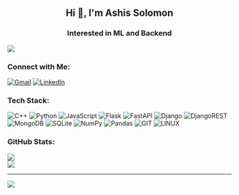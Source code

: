 <div align="center">
  <h2>Hi 👋, I'm Ashis Solomon</h2>
  <h3>Interested in ML and Backend</h3>
</div>

![](https://komarev.com/ghpvc/?username=ashis-solomon&color=0380fc)

### Connect with Me:
[![Gmail](https://img.shields.io/badge/Gmail-D14836?logo=gmail&logoColor=white)](mailto:ashissolomon24@gmail.com)  [![LinkedIn](https://img.shields.io/badge/LinkedIn-%230077B5.svg?logo=linkedin&logoColor=white)](https://www.linkedin.com/in/ashis-solomon-1477001b8/)



### Tech Stack:
![C++](https://img.shields.io/badge/c++-%2300599C.svg?style=flat&logo=c%2B%2B&logoColor=white) ![Python](https://img.shields.io/badge/python-3670A0?style=flat&logo=python&logoColor=ffdd54) ![JavaScript](https://img.shields.io/badge/javascript-%23323330.svg?style=flat&logo=javascript&logoColor=%23F7DF1E) ![Flask](https://img.shields.io/badge/flask-%23000.svg?style=flat&logo=flask&logoColor=white) ![FastAPI](https://img.shields.io/badge/FastAPI-005571?style=flat&logo=fastapi) ![Django](https://img.shields.io/badge/django-%23092E20.svg?style=flat&logo=django&logoColor=white) ![DjangoREST](https://img.shields.io/badge/DJANGO-REST-ff1709?style=flat&logo=django&logoColor=white&color=ff1709&labelColor=gray) ![MongoDB](https://img.shields.io/badge/MongoDB-%234ea94b.svg?style=flat&logo=mongodb&logoColor=white) ![SQLite](https://img.shields.io/badge/sqlite-%2307405e.svg?style=flat&logo=sqlite&logoColor=white) ![NumPy](https://img.shields.io/badge/numpy-%23013243.svg?style=flat&logo=numpy&logoColor=white) ![Pandas](https://img.shields.io/badge/pandas-%23150458.svg?style=flat&logo=pandas&logoColor=white) ![GIT](https://img.shields.io/badge/Git-fc6d26?style=flat&logo=git&logoColor=white) ![LINUX](https://img.shields.io/badge/Linux-FCC624?style=flat&logo=linux&logoColor=black)

### GitHub Stats:
![](https://github-readme-stats.vercel.app/api?username=ashis-solomon&theme=dark&hide_border=false&include_all_commits=false&count_private=true)<br/>
![](https://github-readme-streak-stats.herokuapp.com/?user=ashis-solomon&theme=dark&hide_border=false)<br/>
<!-- ![](https://github-readme-stats.vercel.app/api/top-langs/?username=ashis-solomon&theme=dark&hide_border=false&include_all_commits=false&count_private=true&layout=compact) -->

---
[![](https://visitcount.itsvg.in/api?id=ashis-solomon&icon=0&color=1)](https://visitcount.itsvg.in)
